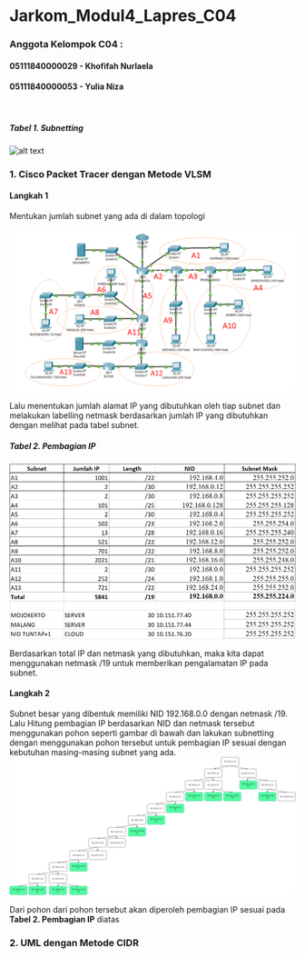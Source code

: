 # Jarkom_Modul4_Lapres_C04

### Anggota Kelompok C04 :
#### 05111840000029 - Khofifah Nurlaela
#### 05111840000053 - Yulia Niza
<br>

##### Tabel 1. Subnetting
![alt text](https://github.com/arsitektur-jaringan-komputer/Modul-Jarkom/blob/modul-4/assets/1.png?raw=true)

### 1. Cisco Packet Tracer dengan Metode VLSM

#### Langkah 1 
Mentukan jumlah subnet yang ada di dalam topologi

<img src="VLSM/Picture1.png" width="800">


Lalu menentukan jumlah alamat IP yang dibutuhkan oleh tiap subnet dan melakukan labelling netmask berdasarkan jumlah IP yang dibutuhkan dengan melihat pada tabel subnet.
##### Tabel 2. Pembagian IP
<img src="VLSM/Picture3.png" width="600" >

Berdasarkan total IP dan netmask yang dibutuhkan, maka kita dapat menggunakan netmask /19 untuk memberikan pengalamatan IP pada subnet.

#### Langkah 2
Subnet besar yang dibentuk memiliki NID 192.168.0.0 dengan netmask /19. Lalu Hitung pembagian IP berdasarkan NID dan netmask tersebut menggunakan pohon seperti gambar di bawah dan lakukan subnetting dengan menggunakan pohon tersebut untuk pembagian IP sesuai dengan kebutuhan masing-masing subnet yang ada.
<img src="VLSM/Picture5.png" >

Dari pohon dari pohon tersebut akan diperoleh pembagian IP sesuai pada **Tabel 2. Pembagian IP** diatas







### 2. UML dengan Metode CIDR
